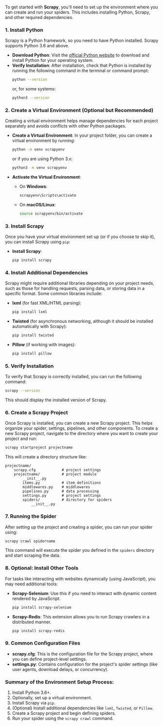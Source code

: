 To get started with **Scrapy**, you'll need to set up the environment where you can create and run your spiders. This includes installing Python, Scrapy, and other required dependencies.

### 1. **Install Python**

Scrapy is a Python framework, so you need to have Python installed. Scrapy supports Python 3.6 and above.

- **Download Python**: Visit the [official Python website](https://www.python.org/downloads/) to download and install Python for your operating system.
- **Verify Installation**: After installation, check that Python is installed by running the following command in the terminal or command prompt:
  ```bash
  python --version
  ```
  or, for some systems:
  ```bash
  python3 --version
  ```

### 2. **Create a Virtual Environment (Optional but Recommended)**

Creating a virtual environment helps manage dependencies for each project separately and avoids conflicts with other Python packages.

- **Create a Virtual Environment**:
  In your project folder, you can create a virtual environment by running:
  ```bash
  python -m venv scrapyenv
  ```
  or if you are using Python 3.x:
  ```bash
  python3 -m venv scrapyenv
  ```

- **Activate the Virtual Environment**:
  - On **Windows**:
    ```bash
    scrapyenv\Scripts\activate
    ```
  - On **macOS/Linux**:
    ```bash
    source scrapyenv/bin/activate
    ```

### 3. **Install Scrapy**

Once you have your virtual environment set up (or if you choose to skip it), you can install Scrapy using `pip`:

- **Install Scrapy**:
  ```bash
  pip install scrapy
  ```

### 4. **Install Additional Dependencies**

Scrapy might require additional libraries depending on your project needs, such as those for handling requests, parsing data, or storing data in a specific format. Some common libraries include:

- **lxml** (for fast XML/HTML parsing):
  ```bash
  pip install lxml
  ```
- **Twisted** (for asynchronous networking, although it should be installed automatically with Scrapy):
  ```bash
  pip install twisted
  ```
- **Pillow** (if working with images):
  ```bash
  pip install pillow
  ```

### 5. **Verify Installation**

To verify that Scrapy is correctly installed, you can run the following command:
```bash
scrapy --version
```
This should display the installed version of Scrapy.

### 6. **Create a Scrapy Project**

Once Scrapy is installed, you can create a new Scrapy project. This helps organize your spider, settings, pipelines, and other components. To create a new Scrapy project, navigate to the directory where you want to create your project and run:

```bash
scrapy startproject projectname
```

This will create a directory structure like:

```
projectname/
    scrapy.cfg            # project settings
    projectname/          # project module
        __init__.py
        items.py          # item definitions
        middlewares.py    # middlewares
        pipelines.py      # data processing
        settings.py       # project settings
        spiders/          # directory for spiders
            __init__.py
```

### 7. **Running the Spider**

After setting up the project and creating a spider, you can run your spider using:

```bash
scrapy crawl spidername
```

This command will execute the spider you defined in the `spiders` directory and start scraping the data.

### 8. **Optional: Install Other Tools**

For tasks like interacting with websites dynamically (using JavaScript), you may need additional tools:

- **Scrapy-Selenium**: Use this if you need to interact with dynamic content rendered by JavaScript.
  ```bash
  pip install scrapy-selenium
  ```

- **Scrapy-Redis**: This extension allows you to run Scrapy crawlers in a distributed manner.
  ```bash
  pip install scrapy-redis
  ```

### 9. **Common Configuration Files**

- **scrapy.cfg**: This is the configuration file for the Scrapy project, where you can define project-level settings.
- **settings.py**: Contains configuration for the project's spider settings (like user agents, download delays, or concurrency).

### Summary of the Environment Setup Process:

1. Install Python 3.6+.
2. Optionally, set up a virtual environment.
3. Install Scrapy via `pip`.
4. (Optional) Install additional dependencies like `lxml`, `Twisted`, or `Pillow`.
5. Create a Scrapy project and begin defining spiders.
6. Run your spider using the `scrapy crawl` command.
